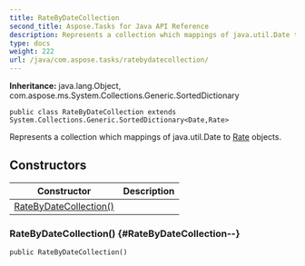 ```yaml
---
title: RateByDateCollection
second_title: Aspose.Tasks for Java API Reference
description: Represents a collection which mappings of java.util.Date to  objects.
type: docs
weight: 222
url: /java/com.aspose.tasks/ratebydatecollection/
---
```


**Inheritance:**
java.lang.Object, com.aspose.ms.System.Collections.Generic.SortedDictionary
```
public class RateByDateCollection extends System.Collections.Generic.SortedDictionary<Date,Rate>
```

Represents a collection which mappings of java.util.Date to [Rate](../../com.aspose.tasks/rate) objects.
## Constructors

| Constructor | Description |
| --- | --- |
| [RateByDateCollection()](#RateByDateCollection--) |  |
### RateByDateCollection() {#RateByDateCollection--}
```
public RateByDateCollection()
```


